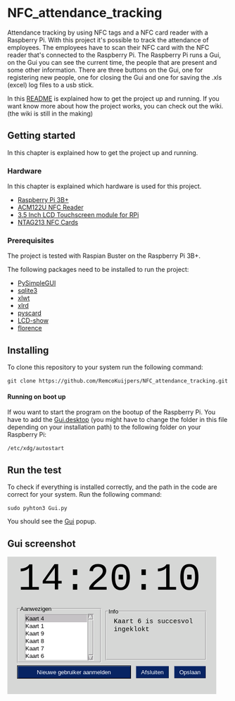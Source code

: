 # NFC_attendance_tracking
Attendance tracking by using NFC tags and a NFC card reader with a Raspberry Pi. With this project it's possible to track the attendance of employees. The employees have to scan their NFC card with the NFC reader that's connected to the Raspberry Pi. The Raspberry Pi runs a Gui, on the Gui you can see the current time, the people that are present and some other information. There are three buttons on the Gui, one for registering new people, one for closing the Gui and one for saving the .xls (excel) log files to a usb stick.

In this [README](https://github.com/RemcoKuijpers/NFC_attendance_tracking/blob/master/README.md) is explained how to get the project up and running. If you want know more about how the project works, you can check out the wiki. (the wiki is still in the making)

## Getting started
In this chapter is explained how to get the project up and running.

### Hardware
In this chapter is explained which hardware is used for this project.
* [Raspberry Pi 3B+](https://www.raspberrypi.org/products/raspberry-pi-3-model-b-plus/)
* [ACM122U NFC Reader](https://www.acs.com.hk/en/products/3/acr122u-usb-nfc-reader/)
* [3.5 Inch LCD Touchscreen module for RPi](http://www.lcdwiki.com/3.5inch_RPi_Display)
* [NTAG213 NFC Cards](https://www.bol.com/nl/p/nfc-tag-ntag213-cards/9200000076793632/)

### Prerequisites
The project is tested with Raspian Buster on the Raspberry Pi 3B+.

The following packages need to be installed to run the project:
* [PySimpleGUI](https://pypi.org/project/PySimpleGUI/)
* [sqlite3](https://docs.python.org/3/library/sqlite3.html)
* [xlwt](https://pypi.org/project/xlwt/)
* [xlrd](https://pypi.org/project/xlrd/)
* [pyscard](https://pyscard.sourceforge.io/)
* [LCD-show](https://github.com/goodtft/LCD-show)
* [florence](https://www.maketecheasier.com/setup-virtual-keyboard-linux/)

## Installing
To clone this repository to your system run the following command:
```
git clone https://github.com/RemcoKuijpers/NFC_attendance_tracking.git
```
#### Running on boot up
If wou want to start the program on the bootup of the Raspberry Pi. You have to add the [Gui.desktop](https://github.com/RemcoKuijpers/NFC_attendance_tracking/blob/master/Gui.desktop) (you might have to change the folder in this file depending on your installation path) to the following folder on your Raspberry Pi:
```
/etc/xdg/autostart
```
## Run the test
To check if everything is installed correctly, and the path in the code are correct for your system. Run the following command:
```
sudo pyhton3 Gui.py
```
You should see the [Gui](https://github.com/RemcoKuijpers/NFC_attendance_tracking/blob/master/Gui_screenshot.png) popup.
## Gui screenshot
![Alt text](https://github.com/RemcoKuijpers/NFC_attendance_tracking/blob/master/Gui_screenshot.png)
